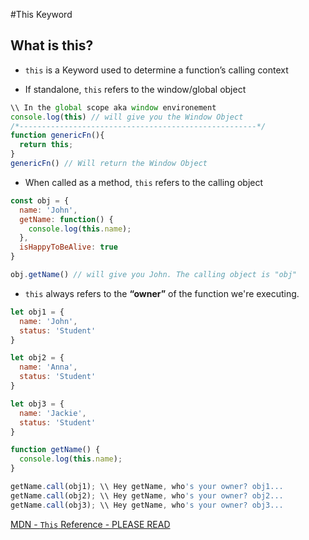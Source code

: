 #This Keyword

## What is this?

- `this` is a Keyword used to determine a function’s calling context


- If standalone, `this` refers to the window/global object

```javascript
\\ In the global scope aka window environement 
console.log(this) // will give you the Window Object
/*-----------------------------------------------------*/
function genericFn(){
  return this;
}
genericFn() // Will return the Window Object

```
- When called as a method, `this` refers to the calling object

```javascript
const obj = {
  name: 'John',
  getName: function() {
    console.log(this.name);
  },
  isHappyToBeAlive: true
}

obj.getName() // will give you John. The calling object is "obj"
```

- `this` always refers to the **“owner”** of the function we're executing.

```javascript
let obj1 = {
  name: 'John',
  status: 'Student'
}

let obj2 = {
  name: 'Anna',
  status: 'Student'
}

let obj3 = {
  name: 'Jackie',
  status: 'Student'
}

function getName() {
  console.log(this.name);
}

getName.call(obj1); \\ Hey getName, who's your owner? obj1...
getName.call(obj2); \\ Hey getName, who's your owner? obj2...
getName.call(obj3);	\\ Hey getName, who's your owner? obj3...
```

[MDN - `This` Reference - PLEASE READ](https://developer.mozilla.org/en-US/docs/Web/JavaScript/Reference/Operators/this)

